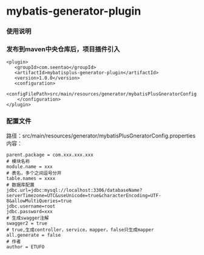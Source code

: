 # mybatis-generator-plugin
### 使用说明
### 发布到maven中央仓库后，项目插件引入
```   
<plugin>
   <groupId>com.seentao</groupId>
   <artifactId>mybatisplus-generator-plugin</artifactId>
   <version>1.0.0</version>
   <configuration>
        <configFilePath>src/main/resources/generator/mybatisPlusGneratorConfig.properties</configFilePath>
    </configuration>
</plugin>
```
### 配置文件
路径：src/main/resources/generator/mybatisPlusGneratorConfig.properties
内容：
```# 根路径
parent.package = com.xxx.xxx.xxx
# 模块名称
module.name = xxx
# 表名，多个之间逗号分开
table.names = xxxx
# 数据库配置
jdbc.url=jdbc:mysql://localhost:3306/databaseName?serverTimezone=UTC&useUnicode=true&characterEncoding=UTF-8&allowMultiQueries=true
jdbc.username=root
jdbc.password=xxx
# 生成swagger注解
swagger2 = true
# true,生成controller，service，mapper，false只生成mapper
all.generate = false
# 作者
author = ETUFO
```
